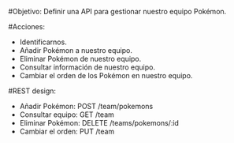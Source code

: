 #Objetivo:
Definir una API para gestionar nuestro equipo Pokémon.

#Acciones:
- Identificarnos.
- Añadir Pokémon a nuestro equipo.
- Eliminar Pokémon de nuestro equipo.
- Consultar información de nuestro equipo.
- Cambiar el orden de los Pokémon en nuestro equipo.

#REST design:
- Añadir Pokémon: POST /team/pokemons
- Consultar equipo: GET /team
- Eliminar Pokémon: DELETE /teams/pokemons/:id
- Cambiar el orden: PUT /team
